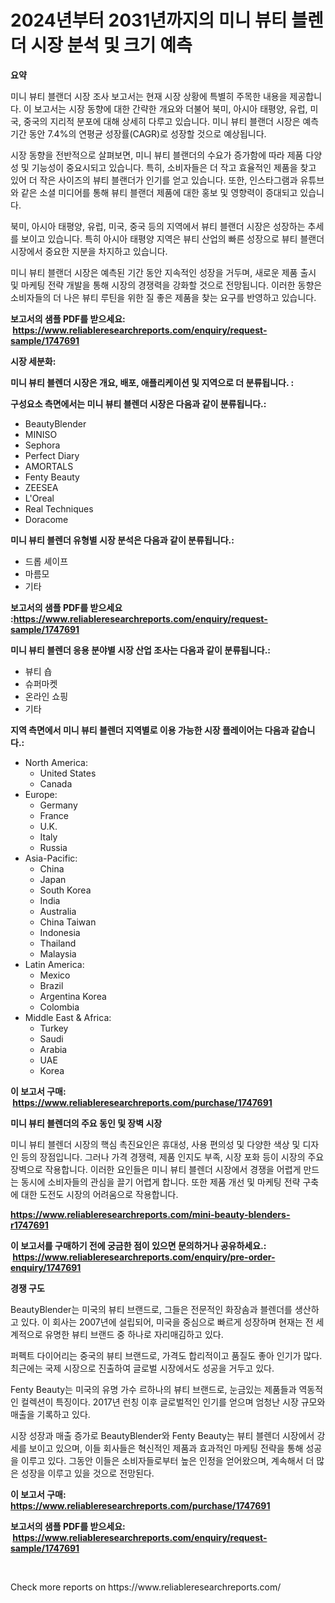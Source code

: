 <p><h1>2024년부터 2031년까지의 미니 뷰티 블렌더 시장 분석 및 크기 예측</h1></p><p><strong>요약</strong></p>
<p><p>미니 뷰티 블랜더 시장 조사 보고서는 현재 시장 상황에 특별히 주목한 내용을 제공합니다. 이 보고서는 시장 동향에 대한 간략한 개요와 더불어 북미, 아시아 태평양, 유럽, 미국, 중국의 지리적 분포에 대해 상세히 다루고 있습니다. 미니 뷰티 블랜더 시장은 예측 기간 동안 7.4%의 연평균 성장률(CAGR)로 성장할 것으로 예상됩니다.</p><p>시장 동향을 전반적으로 살펴보면, 미니 뷰티 블랜더의 수요가 증가함에 따라 제품 다양성 및 기능성이 중요시되고 있습니다. 특히, 소비자들은 더 작고 효율적인 제품을 찾고 있어 더 작은 사이즈의 뷰티 블랜더가 인기를 얻고 있습니다. 또한, 인스타그램과 유튜브와 같은 소셜 미디어를 통해 뷰티 블랜더 제품에 대한 홍보 및 영향력이 증대되고 있습니다.</p><p>북미, 아시아 태평양, 유럽, 미국, 중국 등의 지역에서 뷰티 블랜더 시장은 성장하는 추세를 보이고 있습니다. 특히 아시아 태평양 지역은 뷰티 산업의 빠른 성장으로 뷰티 블랜더 시장에서 중요한 지분을 차지하고 있습니다.</p><p>미니 뷰티 블랜더 시장은 예측된 기간 동안 지속적인 성장을 거두며, 새로운 제품 출시 및 마케팅 전략 개발을 통해 시장의 경쟁력을 강화할 것으로 전망됩니다. 이러한 동향은 소비자들의 더 나은 뷰티 루틴을 위한 질 좋은 제품을 찾는 요구를 반영하고 있습니다.</p></p>
<p><strong>보고서의 샘플 PDF를 받으세요: &nbsp;<a href="https://www.reliableresearchreports.com/enquiry/request-sample/1747691">https://www.reliableresearchreports.com/enquiry/request-sample/1747691</a></strong></p>
<p><strong>시장 세분화:</strong></p>
<p><strong> 미니 뷰티 블렌더 시장은 개요, 배포, 애플리케이션 및 지역으로 더 분류됩니다. :</strong></p>
<p><strong>구성요소 측면에서는 미니 뷰티 블렌더 시장은 다음과 같이 분류됩니다.:</strong></p>
<p><ul><li>BeautyBlender</li><li>MINISO</li><li>Sephora</li><li>Perfect Diary</li><li>AMORTALS</li><li>Fenty Beauty</li><li>ZEESEA</li><li>L'Oreal</li><li>Real Techniques</li><li>Doracome</li></ul></p>
<p><strong> 미니 뷰티 블렌더 유형별 시장 분석은 다음과 같이 분류됩니다.:</strong></p>
<p><ul><li>드롭 셰이프</li><li>마름모</li><li>기타</li></ul></p>
<p><strong>보고서의 샘플 PDF를 받으세요 :<a href="https://www.reliableresearchreports.com/enquiry/request-sample/1747691">https://www.reliableresearchreports.com/enquiry/request-sample/1747691</a></strong></p>
<p><strong> 미니 뷰티 블렌더 응용 분야별 시장 산업 조사는 다음과 같이 분류됩니다.:</strong></p>
<p><ul><li>뷰티 숍</li><li>슈퍼마켓</li><li>온라인 쇼핑</li><li>기타</li></ul></p>
<p><strong>지역 측면에서 미니 뷰티 블렌더 지역별로 이용 가능한 시장 플레이어는 다음과 같습니다.:</strong></p>
<p><ul>
    <li>
        North America:
        <ul>
            <li>United States</li>
            <li>Canada</li>
        </ul>
    </li>
    <li>
        Europe:
        <ul>
            <li>Germany</li>
            <li>France</li>
            <li>U.K.</li>
            <li>Italy</li>
            <li>Russia</li>
        </ul>
    </li>
    <li>
        Asia-Pacific:
        <ul>
            <li>China</li>
            <li>Japan</li>
            <li>South Korea</li>
            <li>India</li>
            <li>Australia</li>
            <li>China Taiwan</li>
            <li>Indonesia</li>
            <li>Thailand</li>
            <li>Malaysia</li>
        </ul>
    </li>
    <li>
        Latin America:
        <ul>
            <li>Mexico</li>
            <li>Brazil</li>
            <li>Argentina Korea</li>
            <li>Colombia</li>
        </ul>
    </li>
    <li>
        Middle East & Africa:
        <ul>
            <li>Turkey</li>
            <li>Saudi</li>
            <li>Arabia</li>
            <li>UAE</li>
            <li>Korea</li>
        </ul>
    </li>
    </ul></p>
<p><strong>이 보고서 구매: &nbsp;<a href="https://www.reliableresearchreports.com/purchase/1747691">https://www.reliableresearchreports.com/purchase/1747691</a></strong></p>
<p><strong>미니 뷰티 블렌더의 주요 동인 및 장벽 시장</strong></p>
<p><p>미니 뷰티 블렌더 시장의 핵심 촉진요인은 휴대성, 사용 편의성 및 다양한 색상 및 디자인 등의 장점입니다. 그러나 가격 경쟁력, 제품 인지도 부족, 시장 포화 등이 시장의 주요 장벽으로 작용합니다. 이러한 요인들은 미니 뷰티 블렌더 시장에서 경쟁을 어렵게 만드는 동시에 소비자들의 관심을 끌기 어렵게 합니다. 또한 제품 개선 및 마케팅 전략 구축에 대한 도전도 시장의 어려움으로 작용합니다.</p></p>
<p><strong><a href="https://www.reliableresearchreports.com/mini-beauty-blenders-r1747691">https://www.reliableresearchreports.com/mini-beauty-blenders-r1747691</a></strong></p>
<p><strong>이 보고서를 구매하기 전에 궁금한 점이 있으면 문의하거나 공유하세요.: &nbsp;<a href="https://www.reliableresearchreports.com/enquiry/pre-order-enquiry/1747691">https://www.reliableresearchreports.com/enquiry/pre-order-enquiry/1747691</a></strong></p>
<p><strong>경쟁 구도</strong></p>
<p><p>BeautyBlender는 미국의 뷰티 브랜드로, 그들은 전문적인 화장솜과 블렌더를 생산하고 있다. 이 회사는 2007년에 설립되어, 미국을 중심으로 빠르게 성장하며 현재는 전 세계적으로 유명한 뷰티 브랜드 중 하나로 자리매김하고 있다.</p><p>퍼펙트 다이어리는 중국의 뷰티 브랜드로, 가격도 합리적이고 품질도 좋아 인기가 많다. 최근에는 국제 시장으로 진출하여 글로벌 시장에서도 성공을 거두고 있다.</p><p>Fenty Beauty는 미국의 유명 가수 르하나의 뷰티 브랜드로, 눈금있는 제품들과 역동적인 컬렉션이 특징이다. 2017년 런칭 이후 글로벌적인 인기를 얻으며 엄청난 시장 규모와 매출을 기록하고 있다.</p><p>시장 성장과 매출 증가로 BeautyBlender와 Fenty Beauty는 뷰티 블렌더 시장에서 강세를 보이고 있으며, 이들 회사들은 혁신적인 제품과 효과적인 마케팅 전략을 통해 성공을 이루고 있다. 그동안 이들은 소비자들로부터 높은 인정을 얻어왔으며, 계속해서 더 많은 성장을 이루고 있을 것으로 전망된다.</p></p>
<p><strong>이 보고서 구매: &nbsp; <a href="https://www.reliableresearchreports.com/purchase/1747691">https://www.reliableresearchreports.com/purchase/1747691</a></strong></p>
<p><strong>보고서의 샘플 PDF를 받으세요: &nbsp;<a href="https://www.reliableresearchreports.com/enquiry/request-sample/1747691">https://www.reliableresearchreports.com/enquiry/request-sample/1747691</a></strong><strong></strong></p>
<p>&nbsp;</p>
<p>Check more reports on https://www.reliableresearchreports.com/</p>